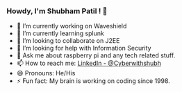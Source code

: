 ### Howdy, I'm Shubham Patil ! 👋

- 🔭 I’m currently working on Waveshield
- 🌱 I’m currently learning splunk
- 👯 I’m looking to collaborate on J2EE
- 🤔 I’m looking for help with Information Security
- 💬 Ask me about raspberry pi and any tech related stuff.
- 📫 How to reach me: [LinkedIn - @Cyberwithshubh](https://www.linkedin.com/in/cyberwithshubh/)
- 😄 Pronouns: He/His
- ⚡ Fun fact: My brain is working on coding since 1998.
